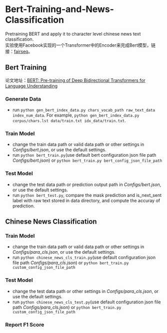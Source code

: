 # Bert-Training-and-News-Classification
Pretraining BERT and apply it to character level chinese news text classification.  
实验使用Facebook实现的一个Transformer中的Encoder来完成Bert模型，链接：[fairseq](https://github.com/pytorch/fairseq)。

## Bert Training
论文地址：[BERT: Pre-training of Deep Bidirectional Transformers for Language Understanding](https://arxiv.org/abs/1810.04805)

### Generate Data
* run `python gen_bert_index_data.py chars_vocab_path raw_text_data index_num_data`.  For example, `python gen_bert_index_data.py corpus/chars.lst data/train.txt idx_data/train.txt`.

### Train Model
* change the train data path or valid data path or other settings in *Configs/bert.json*, or use the default settings.
* run `python bert_train.py`(use default bert configuration json file path *Configs/bert.json*) or `python bert_train.py bert_config_json_file_path`

### Test Model
* change the test data path or prediction output path in *Configs/bert.json*, or use the default settings.
* run `python bert_test.py`, compare the mask prediction and is_next_sent label with raw text stored in data directory, and compute the accuray of prediction.

## Chinese News Classification
### Train Model
* change the train data path or valid data path or other settings in *Configs/para_cls.json*, or use the default settings.
* run `python chinese_news_cls_train.py`(use default configuration json file path *Configs/para_cls.json*) or `python bert_train.py custom_config_json_file_path`

### Test Model
* change the test data path or other settings in *Configs/para_cls.json*, or use the default settings.
* run `python chinese_news_cls_test.py`(use default configuration json file path *Configs/para_cls.json*) or `python bert_train.py custom_config_json_file_path`

### Report F1 Score



